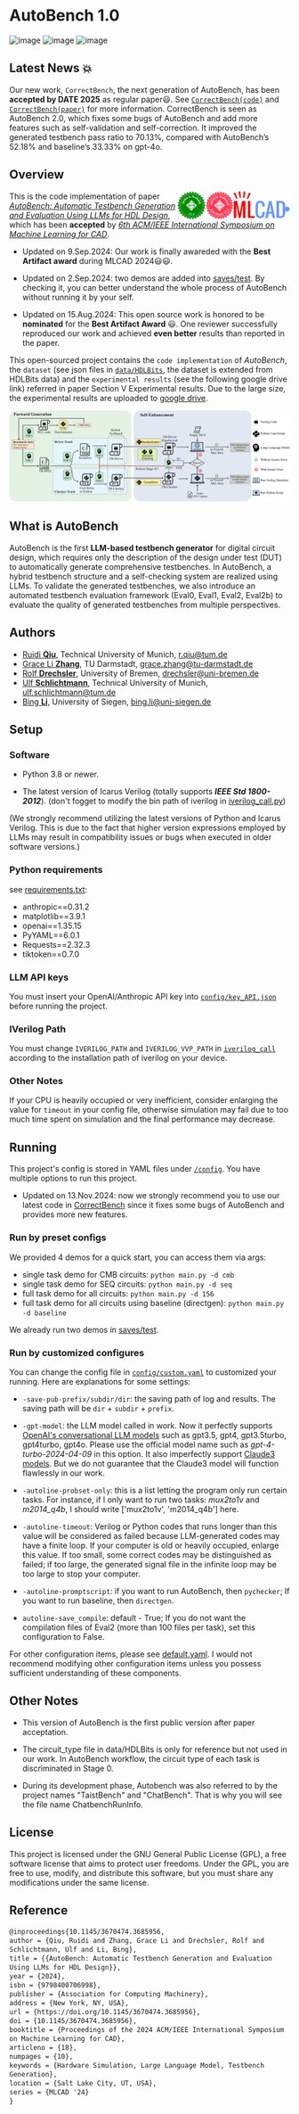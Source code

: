 # AutoBench 1.0

![image](https://zenodo.org/badge/809137959.svg) ![image](https://img.shields.io/github/license/AutoBench/AutoBench.svg) ![image](https://img.shields.io/github/release/AutoBench/AutoBench)

## Latest News 💥

Our new work, `CorrectBench`, the next generation of AutoBench, has been **accepted by DATE 2025** as regular paper😃. See [`CorrectBench(code)`](https://github.com/AutoBench/CorrectBench) and [`CorrectBench(paper)`](https://arxiv.org/abs/2411.08510) for more information. CorrectBench is seen as AutoBench 2.0, which fixes some bugs of AutoBench and add more features such as self-validation and self-correction. It improved the generated testbench pass ratio to 70.13%, compared with AutoBench’s 52.18% and baseline’s 33.33% on gpt-4o.

## Overview

<img src="figs/mlcad_logo.png" width="20%" align=right><img src="figs/artifacts_evaluated_functional_v1.1.svg" width="10%" align=right><img src="figs/artifacts_available_v1.1.svg" width="10%" align=right>

This is the code implementation of paper [*AutoBench: Automatic Testbench Generation and Evaluation Using LLMs for HDL Design*](https://dl.acm.org/doi/10.1145/3670474.3685956), which has been **accepted** by [*6th ACM/IEEE International Symposium on Machine Learning for CAD*](https://mlcad.org/symposium/).

- Updated on 9.Sep.2024: Our work is finally awareded with the **Best Artifact award** during MLCAD 2024😃😃.

- Updated on 2.Sep.2024: two demos are added into [saves/test](saves/test). By checking it, you can better understand the whole process of AutoBench without running it by your self.
 
- Updated on 15.Aug.2024: This open source work is honored to be **nominated** for the **Best Artifact Award** 😃. One reviewer successfully reproduced our work and achieved **even better** results than reported in the paper.

This open-sourced project contains the `code implementation` of *AutoBench*, the `dataset` (see json files in [`data/HDLBits`](data/HDLBits), the dataset is extended from HDLBits data) and the `experimental results` (see the following google drive link) referred in paper Section V Experimental results. Due to the large size, the experimental results are uploaded to [google drive](https://drive.google.com/drive/folders/1EhG9Ch4vDzMtOsDvoiHthU0OWsZP1xRh?usp=sharing).


![image](figs/Workflow_Detailed_Generation.png)

## What is AutoBench
AutoBench is the first **LLM-based testbench generator** for digital circuit design, which requires only the description of the design under test (DUT) to automatically generate comprehensive testbenches. In AutoBench, a hybrid testbench structure and a self-checking system are realized using LLMs. To validate the generated testbenches, we also introduce an automated testbench evaluation framework (Eval0, Eval1, Eval2, Eval2b) to evaluate the quality of generated testbenches from multiple perspectives.

## Authors

 - [Ruidi **Qiu**](https://www.ce.cit.tum.de/eda/personen/ruidi-qiu/), Technical University of Munich, r.qiu@tum.de 
 - [Grace Li **Zhang**](https://www.etit.tu-darmstadt.de/fachbereich/professuren_etit/etit_prof_details_121280.en.jsp), TU Darmstadt, grace.zhang@tu-darmstadt.de
 - [Rolf **Drechsler**](https://www.rolfdrechsler.de/), University of Bremen, drechsler@uni-bremen.de
 - [Ulf **Schlichtmann**](https://www.ce.cit.tum.de/eda/personen/ulf-schlichtmann/), Technical University of Munich, ulf.schlichtmann@tum.de
 - [Bing **Li**](https://www.eti.uni-siegen.de/dis/mitarbeiter), University of Siegen, bing.li@uni-siegen.de

## Setup

### Software

- Python 3.8 or newer.

- The latest version of Icarus Verilog (totally supports ***IEEE Std 1800-2012***). (don't fogget to modify the bin path of iverilog in [iverilog_call.py](iverilog_call.py))

(We strongly recommend utilizing the latest versions of Python and Icarus Verilog. This is due to the fact that higher version expressions employed by LLMs may result in compatibility issues or bugs when executed in older software versions.)

### Python requirements

see [requirements.txt](requirements.txt):

- anthropic==0.31.2
- matplotlib==3.9.1
- openai==1.35.15
- PyYAML==6.0.1
- Requests==2.32.3
- tiktoken==0.7.0

### LLM API keys

You must insert your OpenAI/Anthropic API key into [`config/key_API.json`](config/key_API.json) before running the project.

### IVerilog Path

You must change `IVERILOG_PATH` and `IVERILOG_VVP_PATH` in [`iverilog_call`](iverilog_call.py) according to the installation path of iverilog on your device.

### Other Notes

If your CPU is heavily occupied or very inefficient, consider enlarging the value for `timeout` in your config file, otherwise simulation may fail due to too much time spent on simulation and the final performance may decrease.

## Running

This project's config is stored in YAML files under [`/config`](config). You have multiple options to run this project.

- Updated on 13.Nov.2024: now we strongly recommend you to use our latest code in [CorrectBench](https://github.com/AutoBench/CorrectBench) since it fixes some bugs of AutoBench and provides more new features.

### Run by preset configs

We provided 4 demos for a quick start, you can access them via args:

- single task demo for CMB circuits: `python main.py -d cmb`
- single task demo for SEQ circuits: `python main.py -d seq`
- full task demo for all circuits: `python main.py -d 156`
- full task demo for all circuits using baseline (directgen): `python main.py -d baseline`

We already run two demos in [saves/test](saves/test).

### Run by customized configures

You can change the config file in [`config/custom.yaml`](config/custom.yaml) to customized your running. Here are explanations for some settings:

- `-save-pub-prefix/subdir/dir`: the saving path of log and results. The saving path will be `dir` + `subdir` + `prefix`.

- `-gpt-model`: the LLM model called in work. Now it perfectly supports [OpenAI's conversational LLM models](https://platform.openai.com/docs/models) such as gpt3.5, gpt4, gpt3.5turbo, gpt4turbo, gpt4o. Please use the official model name such as *gpt-4-turbo-2024-04-09* in this option. It also imperfectly support [Claude3 models](https://docs.anthropic.com/en/docs/about-claude/models). But we do not guarantee that the Claude3 model will function flawlessly in our work.
  
- `-autoline-probset-only`: this is a list letting the program only run certain tasks. For instance, if I only want to run two tasks: *mux2to1v* and *m2014_q4b*, I should write ['mux2to1v', 'm2014_q4b'] here.
  
- `-autoline-timeout`: Verilog or Python codes that runs longer than this value will be considered as failed because LLM-generated codes may have a finite loop. If your computer is old or heavily occupied, enlarge this value. If too small, some correct codes may be distinguished as failed; if too large, the generated signal file in the infinite loop may be too large to stop your computer.
  
- `-autoline-promptscript`: if you want to run AutoBench, then `pychecker`; If you want to run baseline, then `directgen`.

- `autoline-save_compile`: default - True; If you do not want the compilation files of Eval2 (more than 100 files per task), set this configuration to False.

For other configuration items, please see [default.yaml](config/default.yaml). I would not recommend modifying other configuration items unless you possess sufficient understanding of these components.

## Other Notes

- This version of AutoBench is the first public version after paper acceptation.

- The circuit_type file in data/HDLBits is only for reference but not used in our work. In AutoBench workflow, the circuit type of each task is discriminated in Stage 0.

- During its development phase, Autobench was also referred to by the project names "TaistBench" and "ChatBench". That is why you will see the file name ChatbenchRunInfo.

## License

This project is licensed under the GNU General Public License (GPL), a free software license that aims to protect user freedoms. Under the GPL, you are free to use, modify, and distribute this software, but you must share any modifications under the same license.

## Reference

```
@inproceedings{10.1145/3670474.3685956,
author = {Qiu, Ruidi and Zhang, Grace Li and Drechsler, Rolf and Schlichtmann, Ulf and Li, Bing},
title = {{AutoBench: Automatic Testbench Generation and Evaluation Using LLMs for HDL Design}},
year = {2024},
isbn = {9798400706998},
publisher = {Association for Computing Machinery},
address = {New York, NY, USA},
url = {https://doi.org/10.1145/3670474.3685956},
doi = {10.1145/3670474.3685956},
booktitle = {Proceedings of the 2024 ACM/IEEE International Symposium on Machine Learning for CAD},
articleno = {18},
numpages = {10},
keywords = {Hardware Simulation, Large Language Model, Testbench Generation},
location = {Salt Lake City, UT, USA},
series = {MLCAD '24}
}
```
